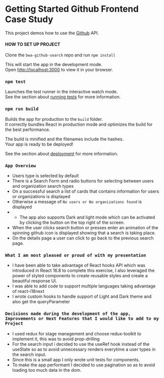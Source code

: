 # Getting Started Github Frontend Case Study

This project demos how to use the [Github](https://docs.github.com/en/rest/reference/search.) API.

#### HOW TO SET UP PROJECT

Clone the `bwa-github-search`  repo and run `npm install`

This will start the app in the development mode.\
Open [http://localhost:3000](http://localhost:3000) to view it in your browser.

### `npm test`

Launches the test runner in the interactive watch mode.\
See the section about [running tests](https://facebook.github.io/create-react-app/docs/running-tests) for more information.

### `npm run build`

Builds the app for production to the `build` folder.\
It correctly bundles React in production mode and optimizes the build for the best performance.

The build is minified and the filenames include the hashes.\
Your app is ready to be deployed!

See the section about [deployment](https://facebook.github.io/create-react-app/docs/deployment) for more information.

### `App Overview`
- Users type is selected by default
- There is a Search Form and radio buttons for selecting between users and organization search types 
- On a successful search a list of cards that contains information for users or organizations is displayed
- Otherwise a message of `No users or No organizations found` is displayed
- - The app also supports Dark and light mode which can be activated by clicking the button on the top right of the screen.
- When the user clicks search button or presses enter an animation of the spinning github icon is displayed showing that a search is taking place.
- On the details page a user  can click to go back to the previous search page.

### `What I am most pleased or proud of with my presentation`
- I have been able to take advantage of React hooks API which was introduced in React 16.8 to complete this exercise, I also leveraged the power of styled components to create reusable styles and create a beautiful response UI.
- I was able to add code to support multiple languages taking advantage of react-i18next
- I wrote custom hooks to handle support of Light and Dark theme and also get the queryParameter

### `Decisions made during the development of the app, Improvements or Next Features that I would like to add to my Project`
- I used redux for stage management and choose redux-toolkit to implement it, this was to avoid prop-drilling
- For the search input i decided to use the useRef hook instead of the useState so as to avoid unnecessary renders everytime a user types in the search input.
- Since this is a small app I only wrote unit tests for components.
- To make the app performant I decided to use pagination so as to avoid loading too much data in the dom.